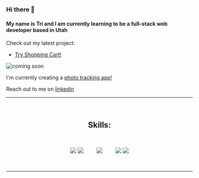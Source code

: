 ### Hi there 👋
#### My name is Tri and I am currently learning to be a full-stack web developer based in Utah
Check out my latest project:

- [Try Shopping Cart!](https://appletri.github.io/shopping-cart/)

![coming soon]()

I'm currently creating a [photo tracking app!](https://www.theodinproject.com/lessons/node-path-javascript-where-s-waldo-a-photo-tagging-app)


Reach out to me on [linkedin](https://www.linkedin.com/in/triduclam)


<hr>

<br><h2 align="center">Skills:</h2><br>

<p>
<div align="center">
<img src="https://img.shields.io/badge/-HTML-ff6600?style=for-the-badge&logo=html5&logoColor=ff6600&labelColor=282828">
<img src="https://img.shields.io/badge/-CSS-264ee4?style=for-the-badge&logo=css3&logoColor=264ee4&labelColor=282828">&nbsp;&nbsp;&nbsp;&nbsp;&nbsp;&nbsp;&nbsp;&nbsp;
<img src="https://img.shields.io/badge/-JavaScript-f7df1e?style=for-the-badge&logo=javascript&logoColor=f7df1e&labelColor=282828">&nbsp;&nbsp;&nbsp;&nbsp;&nbsp;&nbsp;&nbsp;&nbsp;
<img src="https://img.shields.io/badge/-React-5cd9ff?style=for-the-badge&logo=react&logoColor=5cd9ff&labelColor=282828">
<img src="https://img.shields.io/badge/-Git-f05030?style=for-the-badge&logo=git&logoColor=f05030&labelColor=282828">

</div>
</p><br>

<hr>
<!--
**Appletri/Appletri** is a ✨ _special_ ✨ repository because its `README.md` (this file) appears on your GitHub profile.

Here are some ideas to get you started:

- 🔭 I’m currently working on ...
- 🌱 I’m currently learning ...
- 👯 I’m looking to collaborate on ...
- 🤔 I’m looking for help with ...
- 💬 Ask me about ...
- 📫 How to reach me: ...
- 😄 Pronouns: ...
- ⚡ Fun fact: ...
-->
